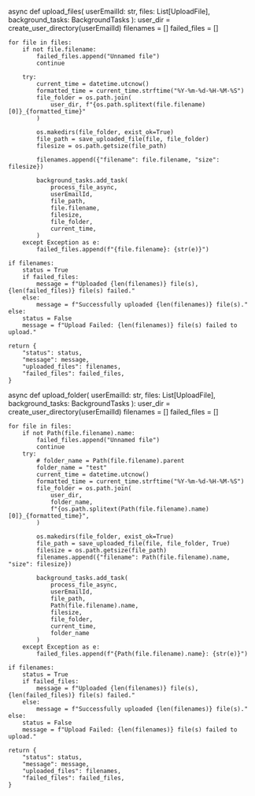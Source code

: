 async def upload_files(
    userEmailId: str, files: List[UploadFile], background_tasks: BackgroundTasks
):
    user_dir = create_user_directory(userEmailId)
    filenames = []
    failed_files = []

    for file in files:
        if not file.filename:
            failed_files.append("Unnamed file")
            continue

        try:
            current_time = datetime.utcnow()
            formatted_time = current_time.strftime("%Y-%m-%d-%H-%M-%S")
            file_folder = os.path.join(
                user_dir, f"{os.path.splitext(file.filename)[0]}_{formatted_time}"
            )

            os.makedirs(file_folder, exist_ok=True)
            file_path = save_uploaded_file(file, file_folder)
            filesize = os.path.getsize(file_path)

            filenames.append({"filename": file.filename, "size": filesize})

            background_tasks.add_task(
                process_file_async,
                userEmailId,
                file_path,
                file.filename,
                filesize,
                file_folder,
                current_time,
            )
        except Exception as e:
            failed_files.append(f"{file.filename}: {str(e)}")

    if filenames:
        status = True
        if failed_files:
            message = f"Uploaded {len(filenames)} file(s), {len(failed_files)} file(s) failed."
        else:
            message = f"Successfully uploaded {len(filenames)} file(s)."
    else:
        status = False
        message = f"Upload Failed: {len(filenames)} file(s) failed to upload."

    return {
        "status": status,
        "message": message,
        "uploaded_files": filenames,
        "failed_files": failed_files,
    }


async def upload_folder(
    userEmailId: str, files: List[UploadFile], background_tasks: BackgroundTasks
):
    user_dir = create_user_directory(userEmailId)
    filenames = []
    failed_files = []

    for file in files:
        if not Path(file.filename).name:
            failed_files.append("Unnamed file")
            continue
        try:
            # folder_name = Path(file.filename).parent
            folder_name = "test"
            current_time = datetime.utcnow()
            formatted_time = current_time.strftime("%Y-%m-%d-%H-%M-%S")
            file_folder = os.path.join(
                user_dir,
                folder_name,
                f"{os.path.splitext(Path(file.filename).name)[0]}_{formatted_time}",
            )

            os.makedirs(file_folder, exist_ok=True)
            file_path = save_uploaded_file(file, file_folder, True)
            filesize = os.path.getsize(file_path)
            filenames.append({"filename": Path(file.filename).name, "size": filesize})

            background_tasks.add_task(
                process_file_async,
                userEmailId,
                file_path,
                Path(file.filename).name,
                filesize,
                file_folder,
                current_time,
                folder_name
            )
        except Exception as e:
            failed_files.append(f"{Path(file.filename).name}: {str(e)}")

    if filenames:
        status = True
        if failed_files:
            message = f"Uploaded {len(filenames)} file(s), {len(failed_files)} file(s) failed."
        else:
            message = f"Successfully uploaded {len(filenames)} file(s)."
    else:
        status = False
        message = f"Upload Failed: {len(filenames)} file(s) failed to upload."

    return {
        "status": status,
        "message": message,
        "uploaded_files": filenames,
        "failed_files": failed_files,
    }

